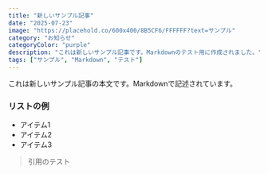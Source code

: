 ```yaml
---
title: "新しいサンプル記事"
date: "2025-07-23"
image: "https://placehold.co/600x400/8B5CF6/FFFFFF?text=サンプル"
category: "お知らせ"
categoryColor: "purple"
description: "これは新しいサンプル記事です。Markdownのテスト用に作成されました。"
tags: ["サンプル", "Markdown", "テスト"]
---
```


これは新しいサンプル記事の本文です。Markdownで記述されています。

### リストの例

- アイテム1
- アイテム2
- アイテム3

>引用のテスト
